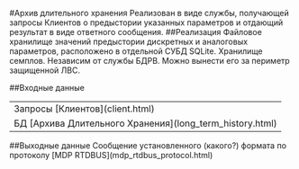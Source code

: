 #Архив длительного хранения
Реализован в виде службы, получающей запросы Клиентов о предыстории указанных параметров и отдающий результат в виде ответного сообщения.
##Реализация
Файловое хранилище значений предыстории дискретных и аналоговых параметров, расположено в отдельной СУБД SQLite. Хранилище семплов.
Независим от службы БДРВ. Можно вынести его за периметр защищенной ЛВС. 

##Входные данные
<div>
<table>
<tr><td>Запросы [Клиентов](client.html)</td></tr>
<tr><td>БД [Архива Длительного Хранения](long_term_history.html)</td></tr>
</table>
##Выходные данные
Сообщение установленного (какого?) формата по протоколу [MDP RTDBUS](mdp_rtdbus_protocol.html)
